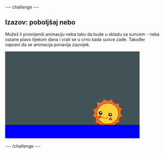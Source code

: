 --- challenge ---

## Izazov: poboljšaj nebo

Možeš li promijeniti animaciju neba tako da bude u skladu sa suncem - neka ostane plavo tijekom dana i vrati se u crno kada sunce zađe. Također napravi da se animacija ponavlja zauvijek.

![screenshot](images/sunrise-sky-challenge.png)

--- /challenge ---